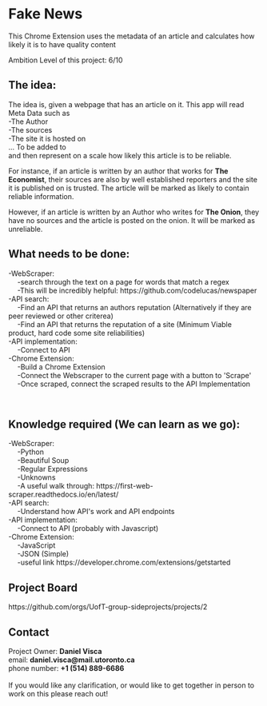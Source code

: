 # Fake News
This Chrome Extension uses the metadata of an article and calculates how likely it is to have quality content

Ambition Level of this project: 6/10

<h2>The idea:</h2> 
<p>
The idea is, given a webpage that has an article on it. This app will read Meta Data such as <br>
-The Author <br>
-The sources <br>
-The site it is hosted on <br>
... To be added to <br>
and then represent on a scale how likely this article is to be reliable.

For instance, if an article is written by an author that works for <strong>The Economist</strong>, their sources are also by well established reporters and the site it is published on is trusted. The article will be marked as likely to contain reliable information.

However, if an article is written by an Author who writes for <strong>The Onion</strong>, they have no sources and the article is posted on the onion. It will be marked as unreliable.
</p>

<h2>What needs to be done:</h2>
<p>
-WebScraper: <br>
    &emsp; -search through the text on a page for words that match a regex <br>
    &emsp; -This will be incredibly helpful: https://github.com/codelucas/newspaper <br>
-API search:<br>
    &emsp; -Find an API that returns an authors reputation (Alternatively if they are peer reviewed or other criterea) <br>
    &emsp; -Find an API that returns the reputation of a site (Minimum Viable product, hard code some site reliabilities) <br>
-API implementation: <br>
    &emsp; -Connect to API <br>
-Chrome Extension: <br>
    &emsp; -Build a Chrome Extension <br>
    &emsp; -Connect the Webscraper to the current page with a button to 'Scrape' <br>
    &emsp; -Once scraped, connect the scraped results to the API Implementation <br>
 </p>
<br>
<h2>Knowledge required (We can learn as we go):</h2>
<p>
-WebScraper: <br>
    &emsp; -Python <br>
    &emsp; -Beautiful Soup <br>
    &emsp; -Regular Expressions <br>
    &emsp; -Unknowns <br>
    &emsp; -A useful walk through:  https://first-web-scraper.readthedocs.io/en/latest/ <br>
-API search:<br>
    &emsp; -Understand how API's work and API endpoints <br>
-API implementation: <br>
    &emsp; -Connect to API (probably with Javascript) <br>
-Chrome Extension: <br>
    &emsp; -JavaScript <br>
    &emsp; -JSON (Simple) <br>
    &emsp; -useful link https://developer.chrome.com/extensions/getstarted <br>
</p>

<h2>Project Board</h2>
<p>
https://github.com/orgs/UofT-group-sideprojects/projects/2  <br>
</p>
<h2>Contact</h2>
<p>
  Project Owner: <strong>Daniel Visca</strong> <br>
  email: <strong>daniel.visca@mail.utoronto.ca</strong> <br> 
  phone number: <strong> +1 (514) 889-6686 </strong> <br>
  <br>
  If you would like any clarification, or would like to get together in person to work on this please reach out!
</p>
